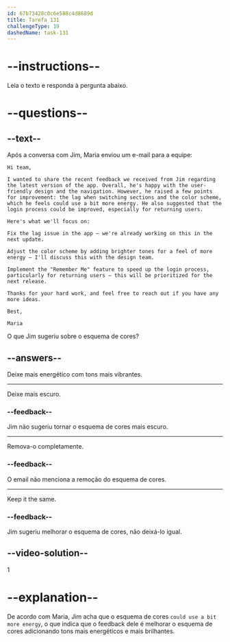 ```yaml
---
id: 67b73428c0c6e588c4d8689d
title: Tarefa 131
challengeType: 19
dashedName: task-131
---
```


<!-- READING -->

# --instructions--

Leia o texto e responda à pergunta abaixo.

# --questions--

## --text--

Após a conversa com Jim, Maria enviou um e-mail para a equipe:

`Hi team,`

`I wanted to share the recent feedback we received from Jim regarding the latest version of the app. Overall, he's happy with the user-friendly design and the navigation. However, he raised a few points for improvement: the lag when switching sections and the color scheme, which he feels could use a bit more energy. He also suggested that the login process could be improved, especially for returning users.`

`Here's what we'll focus on:`

`Fix the lag issue in the app – we're already working on this in the next update.`

`Adjust the color scheme by adding brighter tones for a feel of more energy – I'll discuss this with the design team.`

`Implement the "Remember Me" feature to speed up the login process, particularly for returning users – this will be prioritized for the next release.`

`Thanks for your hard work, and feel free to reach out if you have any more ideas.`

`Best,`

`Maria`

O que Jim sugeriu sobre o esquema de cores?

## --answers--

Deixe mais energético com tons mais vibrantes.

---

Deixe mais escuro.

### --feedback--

Jim não sugeriu tornar o esquema de cores mais escuro.

---

Remova-o completamente.

### --feedback--

O email não menciona a remoção do esquema de cores.

---

Keep it the same.

### --feedback--

Jim sugeriu melhorar o esquema de cores, não deixá-lo igual.

## --video-solution--

1

# --explanation--

De acordo com Maria, Jim acha que o esquema de cores `could use a bit more energy`, o que indica que o feedback dele é melhorar o esquema de cores adicionando tons mais energéticos e mais brilhantes.
